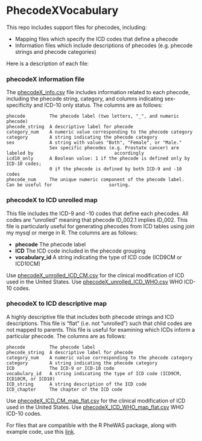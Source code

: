# PhecodeXVocabulary
This repo includes support files for phecodes, including:

- Mapping files which specify the ICD codes that define a phecode
- Information files which include descriptions of phecodes (e.g. phecode strings and phecode categories)

Here is a description of each file:

### phecodeX information file

The [phecodeX_info.csv](https://github.com/PheWAS/PhecodeXVocabulary/blob/main/PhecodeX%20(version%201.0)/phecodeX_info.csv) file includes information related to each phecode, including the phecode string, category, and columns indicating sex-specificity and ICD-10 only status. The columns are as follows:


    phecode         The phecode label (two letters, "_", and numeric phecode)
    phecode_string  A descriptive label for phecode
    category_num    A numeric value corresponding to the phecode category
    category        A string indicating the phecode category
    sex             A string with values "Both", "Female", or "Male."  
                    Sex specific phecodes (e.g. Prostate cancer) are labeled by                              accordingly
    icd10_only      A Boolean value: 1 if the phecode is defined only by ICD-10 codes;
                    0 if the phecode is defined by both ICD-9 and -10 codes
    phecode_num     The unique numeric component of the phecode label.  Can be useful for                     sorting.



### phecodeX to ICD unrolled map
 
This file includes the ICD-9 and -10 codes that define each phecodes. All codes are “unrolled” meaning that phecode ID_002.1 implies ID_002.
This file is particularly useful for generating phecodes from ICD tables using join my mysql or merge in R. The columns are as follows:
 
- <b>phecode</b>               The phecode label
- <b>ICD</b>                         The ICD code included in the phecode grouping
- <b>vocabulary_id</b>        A string indicating the type of ICD code (ICD9CM or ICD10CM)

Use [phecodeX_unrolled_ICD_CM.csv](https://github.com/PheWAS/PhecodeXVocabulary/blob/main/PhecodeX%20(version%201.0)/phecodeX_unrolled_ICD_CM.csv) for the clinical modification of ICD used in the United States. Use [phecodeX_unrolled_ICD_WHO.csv](https://github.com/PheWAS/PhecodeXVocabulary/blob/main/PhecodeX%20(version%201.0)/phecodeX_unrolled_ICD_WHO.csv) WHO ICD-10 codes.

### phecodeX to ICD descriptive map
A highly descriptive file that includes both phecode strings and ICD descriptions. This file is “flat” (i.e. not “unrolled”) such that child codes are not mapped to parents. This file is useful for examining which ICDs inform a particular phecode. The columns are as follows:
 
    phecode         The phecode label
    phecode_string  A descriptive label for phecode
    category_num    A numeric value corresponding to the phecode category
    category        A string indicating the phecode category
    ICD             The ICD-9 or ICD-10 code
    vocabulary_id   A string indicating the type of ICD code (ICD9CM,
    ICD10CM, or ICD10)
    ICD_string      A string description of the ICD code
    ICD_chapter     The chapter of the ICD code
 


Use [phecodeX_ICD_CM_map_flat.csv](https://github.com/PheWAS/PhecodeXVocabulary/blob/main/PhecodeX%20(version%201.0)/phecodeX_ICD_CM_map_flat.csv) for the clinical modification of ICD used in the United States. Use [phecodeX_ICD_WHO_map_flat.csv](https://github.com/PheWAS/PhecodeXVocabulary/blob/main/PhecodeX%20(version%201.0)/phecodeX_ICD_WHO_map_flat.csv) WHO ICD-10 codes.

For files that are compatible with the R PheWAS package, along with example code, use this [link](https://github.com/PheWAS/PhecodeX).
